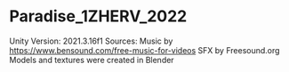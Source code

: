 # Paradise_1ZHERV_2022
Unity Version: 2021.3.16f1
Sources:
  Music by https://www.bensound.com/free-music-for-videos
  SFX by Freesound.org
  Models and textures were created in Blender
